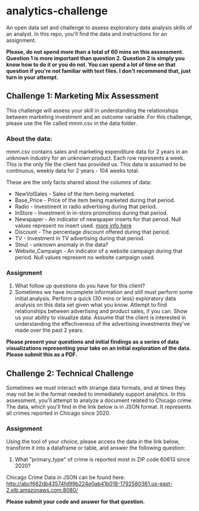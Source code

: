 # analytics-challenge

An open data set and challenge to assess exploratory data analysis skills of an analyst.  In this repo, you'll find the data and instructions for an assignment.

<strong>Please, do not spend more than a total of 60 mins on this assessment. Question 1 is more important than question 2. Question 2 is simply you know how to do it or you do not. You can spend a lot of time on that question if you're not familiar with text files. I don't recommend that, just turn in your attempt.</strong>

## Challenge 1:  Marketing Mix Assessment

This challenge will assess your skill in understanding the relationships between marketing investment and an outcome variable.  For this challenge, please use the file called mmm.csv in the data folder.  

### About the data:

mmm.csv contains sales and marketing expenditure data for 2 years in an unknown industry for an unknown product. Each row represents a week. This is the only file the client has provided us. This data is assumed to be continuous, weekly data for 2 years - 104 weeks total.

These are the only facts shared about the columns of data:

- NewVolSales - Sales of the item being marketed.
- Base_Price - Price of the item being marketed during that period.
- Radio - Investment in radio advertising during that period.
- InStore - Investment in in-store promotions during that period.
- Newspaper - An indicator of newspaper inserts for that period.  Null values represent no insert used. [more info here](https://en.wikipedia.org/wiki/Insert_(print_advertising))
- Discount - The percentage discount offered during that period.
- TV - Investment in TV advertising during that period.
- Stout - unknown anomaly in the data?
- Website_Campaign - An indicator of a website campaign during that period.  Null values represent no website campaign used.


### Assignment

1. What follow up questions do you have for this client?
2. Sometimes we have incomplete information and still must perform some initial analysis.  Perform a quick (30 mins or less) exploratory data analysis on this data set given what you know. Attempt to find relationships between advertising and product sales, if you can. Show us your ability to visualize data. Assume that the client is interested in understanding the effectiveness of the advertising investments they've made over the past 2 years.

<strong>Please present your questions and initial findings as a series of data visualizations representing your take on an initial exploration of the data.  Please submit this as a PDF.</strong>

## Challenge 2:  Technical Challenge

Sometimes we must interact with strange data formats, and at times they may not be in the format needed to immediately support analytics. In this assessment, you'll attempt to analyze a document related to Chicago crime.  The data, which you'll find in the link below is in JSON format. It represents all crimes reported in Chicago since 2020.

### Assignment

Using the tool of your choice, please access the data in the link below, transform it into a dataframe or table, and answer the following question:

1. What "primary_type" of crime is reported most in ZIP code 60613 since 2020?

Chicago Crime Data in JSON can be found here:  http://abcf662db43574fd99b224e0ab41b018-1792580361.us-east-2.elb.amazonaws.com:8080/ 

<strong>Please submit your code and answer for that question.</strong>